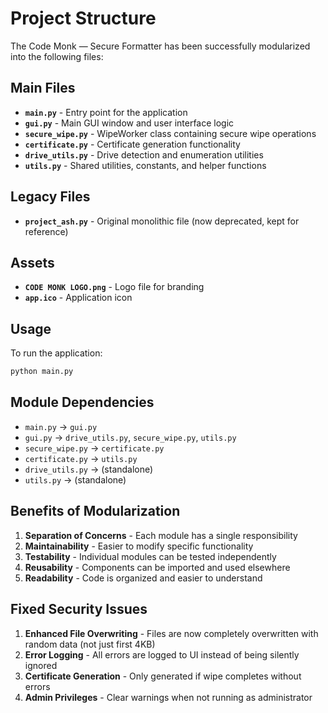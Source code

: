 # Project Structure

The Code Monk — Secure Formatter has been successfully modularized into the following files:

## Main Files

- **`main.py`** - Entry point for the application
- **`gui.py`** - Main GUI window and user interface logic
- **`secure_wipe.py`** - WipeWorker class containing secure wipe operations
- **`certificate.py`** - Certificate generation functionality
- **`drive_utils.py`** - Drive detection and enumeration utilities
- **`utils.py`** - Shared utilities, constants, and helper functions

## Legacy Files

- **`project_ash.py`** - Original monolithic file (now deprecated, kept for reference)

## Assets

- **`CODE MONK LOGO.png`** - Logo file for branding
- **`app.ico`** - Application icon

## Usage

To run the application:
```bash
python main.py
```

## Module Dependencies

- `main.py` → `gui.py`
- `gui.py` → `drive_utils.py`, `secure_wipe.py`, `utils.py`
- `secure_wipe.py` → `certificate.py`
- `certificate.py` → `utils.py`
- `drive_utils.py` → (standalone)
- `utils.py` → (standalone)

## Benefits of Modularization

1. **Separation of Concerns** - Each module has a single responsibility
2. **Maintainability** - Easier to modify specific functionality
3. **Testability** - Individual modules can be tested independently
4. **Reusability** - Components can be imported and used elsewhere
5. **Readability** - Code is organized and easier to understand

## Fixed Security Issues

1. **Enhanced File Overwriting** - Files are now completely overwritten with random data (not just first 4KB)
2. **Error Logging** - All errors are logged to UI instead of being silently ignored
3. **Certificate Generation** - Only generated if wipe completes without errors
4. **Admin Privileges** - Clear warnings when not running as administrator
